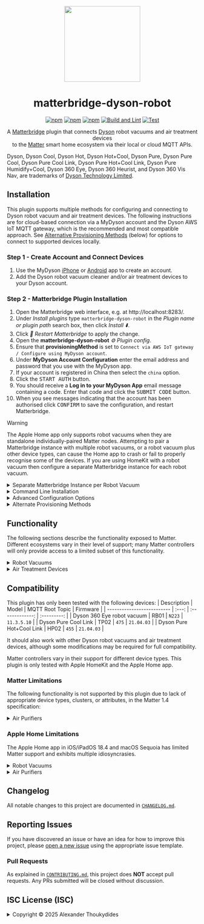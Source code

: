 <p align="center">
  <img src="https://raw.githubusercontent.com/wiki/thoukydides/matterbridge-dyson-robot/matterbridge-dyson-robot.svg" height="200">
</p>
<div align=center>

# matterbridge-dyson-robot

[![npm](https://badgen.net/npm/v/matterbridge-dyson-robot)](https://www.npmjs.com/package/matterbridge-dyson-robot)
[![npm](https://badgen.net/npm/dt/matterbridge-dyson-robot)](https://www.npmjs.com/package/matterbridge-dyson-robot)
[![npm](https://badgen.net/npm/dw/matterbridge-dyson-robot)](https://www.npmjs.com/package/matterbridge-dyson-robot)
[![Build and Lint](https://github.com/thoukydides/matterbridge-dyson-robot/actions/workflows/build.yml/badge.svg)](https://github.com/thoukydides/matterbridge-dyson-robot/actions/workflows/build.yml)
[![Test](https://github.com/thoukydides/matterbridge-dyson-robot/actions/workflows/test.yml/badge.svg)](https://github.com/thoukydides/matterbridge-dyson-robot/actions/workflows/test.yml)

A [Matterbridge](https://github.com/Luligu/matterbridge) plugin that connects [Dyson](https://www.dyson.co.uk/) robot vacuums and air treatment devices  
to the [Matter](https://csa-iot.org/all-solutions/matter/) smart home ecosystem via their local or cloud MQTT APIs.

</div>

Dyson, Dyson Cool, Dyson Hot, Dyson Hot+Cool, Dyson Pure, Dyson Pure Cool, Dyson Pure Cool Link, Dyson Pure Hot+Cool Link, Dyson Pure Humidify+Cool, Dyson 360 Eye, Dyson 360 Heurist, and Dyson 360 Vis Nav, are trademarks of [Dyson Technology Limited](https://www.dyson.co.uk/).

## Installation

This plugin supports multiple methods for configuring and connecting to Dyson robot vacuum and air treatment devices. The following instructions are for cloud-based connection via a MyDyson account and the Dyson AWS IoT MQTT gateway, which is the recommended and most compatible approach. See [Alternative Provisioning Methods](#provisioning-methods) (below) for options to connect to supported devices locally.

### Step 1 - Create Account and Connect Devices
1. Use the MyDyson [iPhone](https://apps.apple.com/gb/app/mydyson/id993135524) or [Android](https://play.google.com/store/apps/details?id=com.dyson.mobile.android) app to create an account.
1. Add the Dyson robot vacuum cleaner and/or air treatment devices to your Dyson account.

### Step 2 - Matterbridge Plugin Installation
1. Open the Matterbridge web interface, e.g. at http://localhost:8283/.
1. Under *Install plugins* type `matterbridge-dyson-robot` in the *Plugin name or plugin path* search box, then click *Install ⬇️*.
1. Click *🔄 Restart Matterbridge* to apply the change.
1. Open the **matterbridge-dyson-robot** *⚙️ Plugin config*.
1. Ensure that **provisioningMethod** is set to `Connect via AWS IoT gateway / Configure using MyDyson account`.
1. Under **MyDyson Account Configuration** enter the email address and password that you use with the MyDyson app.
1. If your account is registered in China then select the `china` option.
1. Click the <kbd>START AUTH</kbd> button.
1. You should receive a **Log in to your MyDyson App** email message containing a code. Enter that code and click the <kbd>SUBMIT CODE</kbd> button.
1. When you see messages indicating that the account has been authorised click <kbd>CONFIRM</kbd> to save the configuration, and restart Matterbridge.

> [!WARNING]
> The Apple Home app only supports robot vacuums when they are standalone individually-paired Matter nodes. Attempting to pair a Matterbridge instance with multiple robot vacuums, or a robot vacuum plus other device types, can cause the Home app to crash or fail to properly recognise some of the devices. If you are using HomeKit with a robot vacuum then configure a separate Matterbridge instance for each robot vacuum.

<details>
<summary>Separate Matterbridge Instance per Robot Vacuum</summary>

### Separate Matterbridge Instances

Each additional Matterbridge instance should specify the following command line options:

| Command Line Options    | Default                     | Description
| ----------------------- | --------------------------- | --
| `-homedir <directory>`  | `$HOME` or `USERPROFILE`    | Matterbridge defaults to creating `Matterbridge`, `.matterbridge`, and `.mattercert` directories within the user's home directory. A different "home" directory is required by each Matterbridge instance.
| `-port <number>`        | `5540`                      | The port number for the Matterbridge commissioning server. This should be unique for each instance to allow pairing with a Matter controller.
| `-frontend <number>`    | `8283`                      | The port number for the Matterbridge frontend. This should be unique for each instance to allow use of the web interface.
| `-vendorName "<name>"`  | `"Matterbridge"`            | Apple Home uses the vendor name of the Matter bridge for robot vacuums; use this option to override Matterbridge's default with `Dyson`.
| `-productName "<name>"` | `"Matterbridge aggregator"` | Apple Home uses the product name of the Matter bridge for robot vacuums; use this option to override Matterbridge's default with model name of your robot vacuum.

Select a single robot vacuum for each instance using the `whiteList` plugin configuration option. Conversely, the main Matterbridge instance can use the `blacklist` configuration option to exclude robot vacuums, if necessary.

#### Example `systemd` Configuration

The following example assumes that:
* `systemd` is being used to launch Matterbridge (instead of via Docker or other means).
* Matterbridge is run as user `matterbridge` and group `matterbridge`.
* Matterbridge configuration files for this instance are being kept under `/var/lib/matterbridge-dyson-robot`.
* The commissioning server will be on port `5541` and the web frontend on port `8284`.
* This instance is for a Dyson 360 Eye robot vacuum.

Modify as appropriate to suit your setup.

1. Create a directory for this instance's configuration files:
   ```shell
   sudo mkdir /var/lib/matterbridge-dyson-robot
   sudo chown matterbridge:matterbridge /var/lib/matterbridge-dyson-robot
   ```
1. Create a `/etc/systemd/system/matterbridge-dyson-robot.service` file containing:
   ```ini
   [Unit]
   Description=Matterbridge Dyson Robot
   After=network-online.target
   
   [Service]
   Type=simple
   ExecStart=/usr/local/bin/matterbridge -service -nosudo -novirtual -homedir /var/lib/matterbridge-dyson-robot -port 5541 -frontend 8284 -vendorName 'Dyson' -productName '360 Eye'
   WorkingDirectory=/var/lib/matterbridge-dyson-robot
   StandardOutput=inherit
   StandardError=inherit
   Restart=always
   RestartSec=10s
   TimeoutStopSec=30s
   User=matterbridge
   Group=matterbridge
   
   [Install]
   WantedBy=multi-user.target
   ```
1. Reload the `systemd` service files and enable the new unit:
   ```shell
   sudo systemctl daemon-reload
   sudo systemctl enable --now matterbridge-dyson-robot.service
   ```
</details>
<details>
<summary>Command Line Installation</summary>

### Installation using Command Line
1. Stop Matterbridge:  
   `sudo systemctl stop matterbridge`
1. Install the plugin:  
   `npm install -g matterbridge-dyson-robot`
1. Register it with Matterbridge:  
   `sudo -u matterbridge matterbridge -add matterbridge-dyson-robot`
1. Restart Matterbridge:  
   `sudo systemctl start matterbridge`

MyDyson account authorisation cannot be completed via the command line. See [Alternative Provisioning Methods](#provisioning-methods) (below) for token acquisition details or other provisioning methods that do not require MyDyson account access.

#### Example `matterbridge-dyson-robot.config.json`

```JSON
{
    "name":                     "matterbridge-dyson-robot",
    "type":                     "DynamicPlatform",
    "version":                  "1.0.0",
    "provisioningMethod":       "Remote Account",
    "dysonAccount": {
        "email":                "ripley@xeno.clean",
        "password":             "NoMoreDust!426",
        "china":                false
    },
    "wildcardTopic":            true,
    "blackList":                [],
    "whiteList":                [],
    "entityBlackList":          ["Composed Air Purifier", "Humidity Sensor", "Temperature Sensor"],
    "entityWhiteList":          [],
    "deviceEntityBlackList":    {},
    "debug":                    false,
    "debugFeatures":            [],
    "unregisterOnShutdown":     false
}
```

</details>
<details>
<summary>Advanced Configuration Options</summary>

### Advanced Configuration

You can include additional settings in `matterbridge-dyson-robot.config.json` to customise the behaviour or enable special debug features:

| Key                     | Default            | Description
| ----------------------- | ------------------ | ---
| `name`<br>`type`<br>`version` | n/a          | These are managed by Matterbridge and do not need to be set manually.
| `provisioningMethod`    | `"Remote Account"` | Selects how the plugin is configured and how it connects to the Dyson devices. See [Alternative Provisioning Methods](#provisioning-methods) (below) for details of each option.
| `devices[]`             | `[]`               | Local network and MQTT configuration for each Dyson device when not using the `Remote Account` provisioning method. See below for details.
| `wildcardTopic`         | `true`             | When set to `false` the plugin only subscribes to the essential status MQTT topic(s) appropriate for each device. Setting it to `true` additionally subscribes to the command topic (for AWS IoT connections) or to the `#` wildcard topic (for local network connections), receiving additional messages published by the devices or echoed by the MQTT brokers. This is useful for discovering new topics, seeing the commands issued by the MyDyson app (only some commands to robot vacuums), and verifying correct `root_topic` and `username` settings.
| `blackList`             | `[]`               | If the list is not empty, then any robot vacuum and air treatment devices with matching serial numbers will not be exposed as Matter devices.
| `whiteList`             | `[]`               | If the list is not empty, then only robot vacuum and air treatment devices with matching serial numbers (and not on the `blacklist`) will be exposed as Matter devices.
| `entityBlackList`       | `["Composed Air Purifier", "Humidity Sensor", "Temperature Sensor"]` | If the list is not empty, then any endpoint device types listed will be excluded. This applies to all air treatment devices. It does not affect robot vacuum devices.
| `entityWhiteList`       | `[]`               | If the list is not empty, then only endpoint device types on that list (and not on the `entityBlackList`) will be included. This applies to all air treatment devices. It does not affect robot vacuum devices.
| `deviceEntityBlackList` | `{}`               | Per-device `entityBlackList`-style selection of endpoints. This only applies to air treatment devices. It is an object where the keys are device serial numbers, and the values are the list of endpoint device types that will be excluded for that device.
| `debug`                 | `false`            | Sets the logger level for this plugin to *Debug*, overriding the global Matterbridge logger level setting.
| `debugFeatures`         | `[]`               | Miscellaneous options to control the information logged. None of these should be set unless you are investigating a compatibility issue, MQTT message error, or other problem.
| `unregisterOnShutdown`  | `false`            | Unregister all exposed devices on shutdown. This is used during development and testing; do not set it for normal use.

The various black/white lists control which robot vacuum and air treatment devices are exposed as Matter devices. Robot vacuums are always exposed as a simple Matter device on a single endpoint, but air treatment devices are implemented as multiple devices and endpoints that can be individually included or excluded. Devices and endpoints are exposed only if they pass all specified black/white list filters (logical AND operation applies). This applies cumulatively across global and per-device filters. Devices are identified via their serial numbers (the same as their MQTT username) and endpoints are identified using their Matter device type:
* `Air Purifier`
* `Air Quality Sensor`
* `Composed Air Purifier` (a composed device consisting of an `Air Purifier` with all other relevant device types as children)
* `Humidity Sensor`
* `Temperature Sensor`
* `Thermostat`

The supported `debugFeatures` are:

| Debug Feature          | Description
| ---------------------- | ---
| `Log Endpoint Debug`   | Sets the `debug` flag to the Matterbridge/Matter.js endpoint implementation.
| `Log API Headers`      | Logs HTTP headers for MyDyson API requests. Rarely useful. (Requires *Debug* level logging.)
| `Log API Bodies`       | Logs message bodies for MyDyson API requests. Useful for diagnosing interoperability issues. (Requires *Debug* level logging.)
| `Log MQTT Client`      | Enables (extremely) verbose debug logging from the low-level MQTT client. Rarely useful, unless the plugin is unable to establish or maintain a connection to the Dyson device. (Requires *Debug* level logging.)
| `Log MQTT Payloads`    | Logs every MQTT payload that is sent or received. Useful for diagnosing interoperability issues or identifying how to control new features. (Requires *Debug* level logging.)
| `Log Serial Numbers`   | By default product serial numbers (a.k.a. MQTT usernames) and passwords are automatically redacted in the log. This setting logs serial numbers verbatim.
| `Log Debug as Info`    | Redirect *Debug* level logging to *Info* level. This makes it visible in the Matterbridge frontend.

</details>
<a name="provisioning-methods"></a>
<details>
<summary>Alternate Provisioning Methods</summary>

### Provisioning Methods

| Provisioning Method | Connection Via... | Configuration Using...    | IP Addresses / Hostnames | MQTT Credentials    | Compatibility        |
| ------------------- | ----------------- | ------------------------- | ------------------------ | ------------------- | -------------------- |
| `Remote Account`    | ☁️ AWS IoT Gateway | ☺️ MyDyson account         | ✅ Automatic              | ✅ Automatic         | ✅ All devices        |
| `Local Account`     | 🏠 Local Network   | 😐 MyDyson account         | ❌ Manual configuration   | ✅ Automatic         | ❌ Older devices only |
| `Local Wi-Fi`       | 🏠 Local Network   | 📡 Wi-Fi Setup credentials | ❌ Manual configuration   | ❌ Wi-Fi Setup label | ❌ Older devices only |
| `Local MQTT`        | 🏠 Local Network   | ⚠️ MQTT credentials        | ❌ Manual configuration   | ❌ Using `opendyson` | ❌ Older devices only |

The recommended `Remote Account` provisioning method routes all MQTT messages via the AWS IoT gateway, but the other methods enable direct local connection to the robot vacuum and air treatment devices (if supported by the device and its firmware). This requires manual configuration of the local network IP addresses or hostnames, and (for some methods) the credentials used to authorise the MQTT connection.

#### `Remote Account` (Connect via AWS IoT Gateway / Configure using MyDyson account)

```JSON
{
    "provisioningMethod":       "Remote Account",
    "dysonAccount": {
        "email":                "neo@matrix.clean",
        "password":             "ThereIsNoDust1",
        "china":                false
    }
}
```

The `Remote Account` provisioning obtains all required details from the MyDyson account. Connection to the devices is via the AWS IoT gateway, with new credentials retrieved from the MyDyson account for each (re)connection. No other configuration is required.

As an alternative to authorising MyDyson account access using an email, password, and OTP code, it is possible to use a previously authorised access token (e.g. if using `opendyson` it can be found in `~/.config/libdyson/config.yml`):
```JSON
{
    "provisioningMethod":       "Remote Account",
    "dysonAccount": {
        "token":                "0123456789ABCDEF0123456789ABCDEF0123456789ABCDEF0123456789ABCDEF-1",
        "china":                false
    }
}
```

The access token may also be supplied via a `DYSON_TOKEN` environment variable.

#### `Local Account` (Connect via Local Network / Configure using MyDyson account)

```JSON
{
    "provisioningMethod":       "Local Account",
    "dysonAccount": {
        "email":                "spock@logic.clean",
        "password":             "LiveLong&Vacuum",
        "china":                false
    },
    "devices": [{
        "serialNumber":         "ST1-FD-NCC1701E",
        "host":                 "enterprise-vac.local",
        "port":                 1883
    }, {
        "serialNumber":         "SK1-NY-TRM8008X",
        "host":                 "192.168.0.100",
        "port":                 1883
    }],
}
```

The `Local Account` provisioning obtains the MQTT credentials and configured device names from the MyDyson account; it just requires manual configuration of the IP address or hostname for each device. The device's serial number is used to uniquely identify each device.

The MyDyson account is accessed each time that the plugin is (re)started. All subsequent access is restricted to the local network.

#### `Local Wi-Fi` (Connect via Local Network / Configure using Wi-Fi Setup credentials)

```JSON
{
    "provisioningMethod":       "Local Wi-Fi",
    "devices": [{
        "name":                 "Katniss Everclean",
        "host":                 "katniss.local",
        "port":                 1883,
        "ssid":                 "360EYE-KE1-RE-DAH1234C",
        "password":             "abcdefgh"
    }, {
        "name":                 "Hoth Breeze",
        "host":                 "192.168.0.100",
        "port":                 1883,
        "ssid":                 "DYSON-HB1-ES-TAT9001F-475",
        "password":             "abcdefgh"
    }],
}
```

The `Local Wi-Fi` provisioning uses the Wi-Fi setup credentials to derive the MQTT credentials. Manual configuration is required for the credentials, IP address or hostname, and a friendly name (used as the Matter *NodeLabel*), for each device.

This provisioning method does not use the MyDyson account or any other cloud services. Only local network access is used.

The Wi-Fi setup information can be found on a label located:
- behind the clean bin of robot vacuums,
- underneath the base of air treatment devices, or
- attached to the operating manual.

The **Product SSID** (`ssid`) and **Product Wi-Fi Password** (`password`) are case-sensitive and must be entered exactly as shown on the label.

#### `Local MQTT` (Connect via Local Network / Configure using MQTT credentials)

```JSON
{
    "provisioningMethod":       "Local MQTT",
    "devices": [{
        "name":                 "House Elf Hoover",
        "serialNumber":         "HE1-HP-WIZ7654M",
        "host":                 "dobbie.local",
        "port":                 1883,
        "password":             "ABCDEFGHIJKLMNOPQRSTUVWXYZabcdefghijklmnopqrstuvwxyz0123456789+/ABCDEFGHIJKLMNOPQRSTUV==",
        "rootTopic":            "276"
    }, {
        "name":                 "Whisper of Valinor",
        "serialNumber":         "WV1-SI-ELF1984H",
        "host":                 "192.168.0.100",
        "port":                 1883,
        "password":             "ABCDEFGHIJKLMNOPQRSTUVWXYZabcdefghijklmnopqrstuvwxyz0123456789+/ABCDEFGHIJKLMNOPQRSTUV==",
        "rootTopic":            "455"
    }],
}
```

The `Local MQTT` provisioning requires manual configuration of the MQTT credentials, as well as the IP address or hostname, and a friendly name (used as the Matter *NodeLabel*), for each device.

This provisioning method does not use the MyDyson account or any other cloud services. Only local network access is used.

The easiest way to obtain the MQTT credentials is by using the [`opendyson`](https://github.com/libdyson-wg/opendyson) tool:
1. Install `opendyson`, e.g. if `Go` is installed and configured:  
   `go install github.com/libdyson-wg/opendyson`
1. Login to your MyDyson account:  
   `opendyson login`
1. Identify devices and retrieve their connection credentials:  
   `opendyson devices`

The values required to configure this plugin are:

| `opendyson devices` Output | Plugin Configuration |
| -------------------------- | -------------------- |
| `mqtt` → `username`        | `serialNumber`       |
| `mqtt` → `password`        | `password`           |
| `mqtt` → `root_topic`      | `rootTopic`          |

</details>

## Functionality

The following sections describe the functionality exposed to Matter. Different ecosystems vary in their level of support; many Matter controllers will only provide access to a limited subset of this functionality.

<details>
<summary>Robot Vacuums</summary>

Each robot vacuum appears as a standalone Matter device with a single endpoint. This supports basic start/stop/pause/resume control and changing power mode. Detailed status information is provided for the robot vacuum's activity, battery, and any faults.

Zone cleaning and mapping control are not currently supported, as Dyson's MQTT API does not appear to expose these functions.

#### Robotic Vacuum Cleaner Device

- **RVC Run Mode** cluster:
  - `Idle`: Abort cleaning and return to dock (same as `GoHome`).
  - `Cleaning`: Start a full-clean.
  - `Mapping`: Status only; no information is available about how to initiate mapping via MQTT.

- **RVC Clean Mode** cluster:
  | Mode       | Dyson 360 Eye | Dyson Heurist | Dyson Vis Nav |
  | ---------- | :-----------: | :-----------: | :-----------: |
  | `Quiet`    | Quiet         | Quiet         | Quiet         |
  | `Quick`    |               |               | Quick         |
  | `High`     |               | High          |               |
  | `MaxBoost` | Max           | Max           | Boost         |
  | `Auto`     |               |               | Auto          |

**RVC Operational State** cluster:
  - `Pause`: Pause cleaning or mapping activity.
  - `Resume`: Resume from a paused state.
  - `GoHome`: Abort cleaning and return to dock (same as `Idle`).
  - *OperationalState* (`Stopped`, `Running`, `Paused`, `Error`, `SeekingCharger`, `Charging`, or `Docked`).
  - Any active fault.

**Power Source** cluster:
  - Battery charge level and charging status.
  - Any active fault.

No **Service Area** cluster is implemented; zone cleaning does not appear to be controllable via MQTT commands.

</details>

<details>
<summary>Air Treatment Devices</summary>

This plugin implements multiple Matter device types to support most of the functionality and sensors of air treatment devices:
- **Air Purifier**
- **Air Quality Sensor**
- **Humidity Sensor**
- **Temperature Sensor**
- **Thermostat** (*Heat+Cool* only)

You can expose each endpoint (sensor, thermostat, purifier) as a standalone Matter device, or group them into a single composed device with multiple endpoints. Some Matter controllers may display multiple instances of the same sensor due to overlap between standalone and composed devices. Use the black/white lists to control which devices are exposed.

Only one **Air Purifier** and one **Thermostat** can be exposed per physical device:
- If the standalone **Air Purifier** (`Air Purifier`) is enabled then the composed device (`Composed Air Purifier`) is disabled implicitly.
- If the standalone **Thermostat** (`Thermostat`) device is enabled, then heating controls are not included in any composed device.

Sensor devices can be duplicated, e.g. the measured temperature may be reported simultaneously in all of these:
- Standalone **Air Quality Sensor** device 
  - **Temperature Measurement** cluster > *MeasuredValue* attribute
- Standalone **Temperature Sensor** device
  - **Temperature Measurement** cluster > *MeasuredValue* attribute
- Composed **Air Purifier** device
  - Child **Air Quality Sensor** device 
    - **Temperature Measurement** cluster > *MeasuredValue* attribute
  - Child **Temperature Sensor** device
    - **Temperature Measurement** cluster > *MeasuredValue* attribute
  - Child (or standalone) **Thermostat** device
    - **Thermostat** cluster > *Local Temperature* attribute

#### Air Purifier Device

- **On/Off** cluster:
  - Turn fan on/off (preserving speed setting)
- **Fan Control** cluster:
  - Turn fan on/off (losing speed setting)
  - Fan speed or auto
  - Fan direction (not *(Hot+)Cool Link*)
  - Night mode = `SleepWind`
  - Side-to-side oscillation (not *Big+Quiet*) = `RockLeftRight`
  - "Breeze" (*Humidify+Cool* only) = `NaturalWind`
  - Tilt "breeze" oscillation (*Big+Quiet* only) = `RockUpDown`
- **HEPA Filter Monitoring** cluster:
  - Remaining HEPA (or combined) filter life
- **Activated Carbon Filter Monitoring** cluster:
  - Remaining activated carbon filter life (*Big+Quiet* only)

#### Air Quality Sensor Device

- **Air Quality** cluster:
  - Synthesized qualitative air quality:
    1. Each available pollutant measurement (including the *Pure (Hot+)Cool Link* qualitative particulate measurement) is categorised as Good, Fair, Moderate, Poor, Very Poor, or Extremely Poor. This uses US EPA AQI breakpoints, WHO guidelines, other guidelines, and arbitrary mappings of qualitative measurements.
    1. The worst classification is used as the overall air quality.
- **Temperature Measurement** cluster:
  - Measured temperature, if available
- **Relative Humidity Measurement** cluster:
  - Measured relative humidity (%), if available
- **Total Volatile Organic Compounds Concentration Measurement** cluster:
  - Measured VOC (qualitative), if available
- **Carbon Dioxide Concentration Measurement** cluster:
  - Measured CO2 (ppm), if available
- **Nitrogen Dioxide Concentration Measurement** cluster:
  - Measured NOx (qualitative), if available
- **Formaldehyde Concentration Measurement** cluster:
  - Measured Formaldehyde level (µg/m³), if available
- **PM2.5 Concentration Measurement** cluster:
  - Measured small particulates (µg/m³), if available
- **PM10 Concentration Measurement** cluster:
  - Measured large particulates (µg/m³), if available

#### Humidity Sensor Device

- **Relative Humidity Measurement** cluster:
  - Measured relative humidity, if available

#### Temperature Sensor Device

- **Temperature Measurement** cluster:
  - Measured temperature, if available

#### Thermostat Device (*Heat+Cool* only)

- **Thermostat** cluster:
  - Enable/disable heating
  - Target temperature
  - Measured temperature, if available

</details>

## Compatibility

This plugin has only been tested with the following devices:
| Description                | Model | MQTT Root Topic | Firmware    |
| -------------------------- | :---: | :-------------: | :---------: |
| Dyson 360 Eye robot vacuum | RB01  | `N223`          | `11.3.5.10` |
| Dyson Pure Cool Link       | TP02  | `475`           | `21.04.03`  |
| Dyson Pure Hot+Cool Link   | HP02  | `455`           | `21.04.03`  |

It should also work with other Dyson robot vacuums and air treatment devices, although some modifications may be required for full compatibility.

Matter controllers vary in their support for different device types. This plugin is only tested with Apple HomeKit and the Apple Home app.

### Matter Limitations

The following functionality is not supported by this plugin due to lack of appropriate device types, clusters, or attributes, in the Matter 1.4 specification:
<details>
<summary>Air Purifiers</summary>

* Fan diffuser/focus *(Pure (Hot+)Cool Link)*
* Humidification *(Pure Humidify+Cool)*
* Oscillation angles *(Pure (Hot)+Cool family)* or tilt angles *(Big+Quiet family)*
* Sleep timer
* Faults
</details>

### Apple Home Limitations

The Apple Home app in iOS/iPadOS 18.4 and macOS Sequoia has limited Matter support and exhibits multiple idiosyncrasies.

<a name="apple-home-rvc"></a>
<details>
<summary>Robot Vacuums</summary>

The Apple Home app expects each robot vacuum to be a standalone, individually-paired Matter node implementing a single endpoint. However, Matterbridge acts as a Matter bridge - either a single bridge node for all plugins (*bridge* mode), or a separate bridge node per plugin (*childbridge* mode) - with each plugin's device exposed as an additional child endpoint. This causes a few issues when using this plugin with the Home app:
* **Multiple bridged devices:** A Matter bridge that exposes a robot vacuum plus other devices can crash the Home app. Hence, a separate Matterbridge instance is required for each robot vacuum. This plugin should be the only one enabled in each instance, and only a single robot vacuum device should be configured in each instance.
* **Device-specific information is ignored:** The Home app shows the bridge device information from Matterbridge's own root **Device Basic Information** cluster, ignoring the plugin's **Bridged Device Basic Information** cluster. As a result, the Home app displays the bridge's name, manufacturer, model, serial number, and firmware version; *not* those of the robot vacuum. The correct values can be specified using Matterbridge's command line options.

Other quirks in the Home app:
* **Incorrect RVC Clean Mode display:** The Home app displays ModeTag values (e.g. *Deep Clean*, *Low Noise*) rather than the advertised modes (*Quiet*, *Max*, etc) reported by the robot vacuum. It also only shows these when not cleaning, even though Dyson robot vacuums support changing the power mode during a clean.
</details>
<details>
<summary>Air Purifiers</summary>

The Apple Home app only supports simple Matter devices correctly. When multiple devices are composed into a single bridged device, or subset device types are included, the Home app exhibits multiple issues:
* The device icon can be for any of the composed or subset device types, instead of selecting the most relevant (the first recognised device type on the parent endpoint), e.g. an **Air Purifier** device may be randomly shown as a **Fan Device** or **Air Quality Sensor** instead.
* Controls may be duplicated in the user interface if they can correspond to multiple overlapping device types, e.g. two fan speed sliders are shown if a device describes itself as both an **Air Purifier** and a **Fan** device.
* Functionality is often reduced, e.g. an **Air Purifier** incorporating an **Air Quality** device results in the *Auto* mode, fan oscillation controls, and all sensor measurements, being hidden.

For these reasons, this plugin defaults to bridging each Matter device type separately. A composed device can be selected instead by setting:
```JSON
{
    "entityWhiteList": ["Composed Air Purifier"],
    "entityBlackList": []
}
```

The Home app does not show any of the following (despite being part of the Matter **Air Purifier** device specification, and supported via the HomeKit Accessory Protocol):
* HEPA and carbon filter status.
* Other sensor measurements (CO2, Formaldehyde, NOx, PM2.5, PM10, and VOC).
</details>

## Changelog

All notable changes to this project are documented in [`CHANGELOG.md`](CHANGELOG.md).

## Reporting Issues
          
If you have discovered an issue or have an idea for how to improve this project, please [open a new issue](https://github.com/thoukydides/matterbridge-dyson-robot/issues/new/choose) using the appropriate issue template.

### Pull Requests

As explained in [`CONTRIBUTING.md`](https://github.com/thoukydides/.github/blob/master/CONTRIBUTING.md), this project does **NOT** accept pull requests. Any PRs submitted will be closed without discussion.

## ISC License (ISC)

<details>
<summary>Copyright © 2025 Alexander Thoukydides</summary>

> Permission to use, copy, modify, and/or distribute this software for any purpose with or without fee is hereby granted, provided that the above copyright notice and this permission notice appear in all copies.
>
> THE SOFTWARE IS PROVIDED "AS IS" AND THE AUTHOR DISCLAIMS ALL WARRANTIES WITH REGARD TO THIS SOFTWARE INCLUDING ALL IMPLIED WARRANTIES OF MERCHANTABILITY AND FITNESS. IN NO EVENT SHALL THE AUTHOR BE LIABLE FOR ANY SPECIAL, DIRECT, INDIRECT, OR CONSEQUENTIAL DAMAGES OR ANY DAMAGES WHATSOEVER RESULTING FROM LOSS OF USE, DATA OR PROFITS, WHETHER IN AN ACTION OF CONTRACT, NEGLIGENCE OR OTHER TORTIOUS ACTION, ARISING OUT OF OR IN CONNECTION WITH THE USE OR PERFORMANCE OF THIS SOFTWARE.
</details>